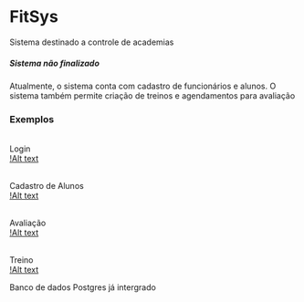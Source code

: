 # FitSys
Sistema destinado a controle de academias 

##### Sistema não finalizado

Atualmente, o sistema conta com cadastro de funcionários e alunos. O sistema também permite criação de treinos e agendamentos para avaliação

### Exemplos

<br>Login<br>
[!Alt text](https://github.com/riccihenrique/FitSys/blob/ComitAqui/FitSys/imgs/login.png)

<br>Cadastro de Alunos<br>
[!Alt text](https://github.com/riccihenrique/FitSys/blob/ComitAqui/FitSys/imgs/aluno.png)

<br>Avaliação<br>
[!Alt text](https://github.com/riccihenrique/FitSys/blob/ComitAqui/FitSys/imgs/avaliacao.png)

<br>Treino<br>
[!Alt text](https://github.com/riccihenrique/FitSys/blob/ComitAqui/FitSys/imgs/treino.png)

Banco de dados Postgres já intergrado
